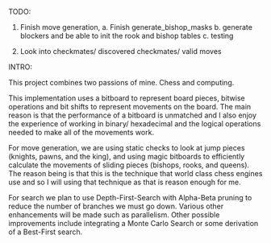 TODO:

1. Finish move generation,
    a. Finish generate_bishop_masks
    b. generate blockers and be able to init the rook and bishop 
       tables
    c. testing 

2. Look into checkmates/ discovered checkmates/ valid moves


INTRO:

This project combines two passions of mine. Chess and computing.


 This implementation uses a bitboard to represent board pieces, 
 bitwise operations and bit shifts to represent movements on the 
 board. The main reason is that the performance of a bitboard is 
 unmatched and I also enjoy the experience of working in binary/
 hexadecimal and the logical operations needed to make all of the 
 movements work. 

 For move generation, we are using static checks to look at jump 
 pieces (knights, pawns, and the king), and using magic bitboards 
 to efficiently calculate the movements of sliding pieces
 (bishops, rooks, and queens). The reason being is that this is 
 the technique that world class chess engines use and so I will 
 using that technique as that is reason enough for me. 

 For search we plan to use Depth-First-Search with Alpha-Beta
 pruning to reduce the number of branches we must go down.  Various other enhancements will be made such as parallelism. Other possible improvements include integrating a Monte Carlo Search or some derivation of a Best-First search. 

